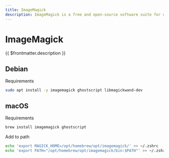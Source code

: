 ```yaml
---
title: ImageMagick
description: ImageMagick is a free and open-source software suite for displaying, converting, and editing raster image and vector image files.
---
```


# ImageMagick

{{ $frontmatter.description }}

## Debian

Requirements

```sh
sudo apt install -y imagemagick ghostscript libmagickwand-dev
```

## macOS

Requirements

```sh
brew install imagemagick ghostscript
```

Add to path

```sh
echo 'export MAGICK_HOME=/opt/homebrew/opt/imagemagick/' >> ~/.zshrc
echo 'export PATH="/opt/homebrew/opt/imagemagick/bin:$PATH"' >> ~/.zshrc
```

